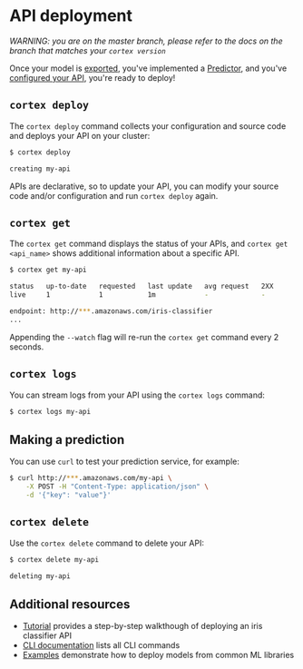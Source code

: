 # API deployment

_WARNING: you are on the master branch, please refer to the docs on the branch that matches your `cortex version`_

Once your model is [exported](docs/deployments/exporting.md), you've implemented a [Predictor](predictors.md), and you've [configured your API](api-configuration.md), you're ready to deploy!

## `cortex deploy`

The `cortex deploy` command collects your configuration and source code and deploys your API on your cluster:

```bash
$ cortex deploy

creating my-api
```

APIs are declarative, so to update your API, you can modify your source code and/or configuration and run `cortex deploy` again.

## `cortex get`

The `cortex get` command displays the status of your APIs, and `cortex get <api_name>` shows additional information about a specific API.

```bash
$ cortex get my-api

status   up-to-date   requested   last update   avg request   2XX
live     1            1           1m            -             -

endpoint: http://***.amazonaws.com/iris-classifier
...
```

Appending the `--watch` flag will re-run the `cortex get` command every 2 seconds.

## `cortex logs`

You can stream logs from your API using the `cortex logs` command:

```bash
$ cortex logs my-api
```

## Making a prediction

You can use `curl` to test your prediction service, for example:

```bash
$ curl http://***.amazonaws.com/my-api \
    -X POST -H "Content-Type: application/json" \
    -d '{"key": "value"}'
```

## `cortex delete`

Use the `cortex delete` command to delete your API:

```bash
$ cortex delete my-api

deleting my-api
```

## Additional resources

<!-- CORTEX_VERSION_MINOR -->
* [Tutorial](../../examples/sklearn/iris-classifier/README.md) provides a step-by-step walkthough of deploying an iris classifier API
* [CLI documentation](../miscellaneous/cli.md) lists all CLI commands
* [Examples](https://github.com/cortexlabs/cortex/tree/master/examples) demonstrate how to deploy models from common ML libraries
